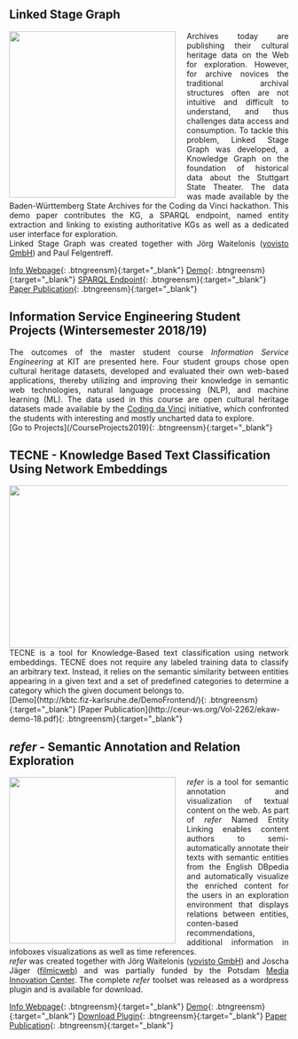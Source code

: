 ## Linked Stage Graph
<img align="left" style="margin-right:20px" width="300" src="ISE-FIZKarlsruhe.github.io/slod.png">
<div style="text-align: justify">Archives today are publishing their cultural heritage data on the Web for exploration. However, for archive novices the traditional archival structures often are not intuitive and difficult to understand, and thus challenges data access and consumption. To tackle this problem, Linked Stage Graph was developed, a Knowledge Graph on the foundation of historical data about the Stuttgart State Theater. The data was made available by the Baden-Württemberg State Archives for the Coding da Vinci hackathon. This demo paper contributes the KG, a SPARQL endpoint, named entity extraction and linking to existing authoritative KGs as well as a dedicated user interface for exploration.  <br>
Linked Stage Graph was created together with Jörg Waitelonis (<a href="https://yovisto.com/en/home-en/">yovisto GmbH</a>) and Paul Felgentreff.</div>

[Info Webpage](http://slod.fiz-karlsruhe.de/about){: .btngreensm}{:target="_blank"}
[Demo](http://slod.fiz-karlsruhe.de/){: .btngreensm}{:target="_blank"}
[SPARQL Endpoint](http://slod.fiz-karlsruhe.de/sparql){: .btngreensm}{:target="_blank"}
[Paper Publication](http://ceur-ws.org/Vol-2451/paper-27.pdf){: .btngreensm}{:target="_blank"}

## Information Service Engineering Student Projects (Wintersemester 2018/19)
<div style="text-align: justify">The outcomes of the master student course <i>Information Service Engineering</i> at KIT are presented here. Four student groups chose open cultural heritage datasets, developed and evaluated their own web-based applications, thereby utilizing and improving their knowledge in semantic web technologies, natural language processing (NLP), and machine learning (ML). The data used in this course are open cultural heritage datasets made available by the <a href="https://codingdavinci.de/about/">Coding da Vinci</a> initiative, which confronted the students with interesting and mostly uncharted data to explore.</div>
[Go to Projects](/CourseProjects2019){: .btngreensm}{:target="_blank"}

## TECNE - Knowledge Based Text Classification Using Network Embeddings
<img align="center" width="900" height="293" src="ISE-FIZKarlsruhe.github.io/TECNE.png">
<div style="text-align: justify">TECNE is a tool for Knowledge-Based text classification using network embeddings. TECNE does not require any labeled training data to classify an arbitrary text. Instead, it relies on the semantic similarity between entities appearing in a given text and a set of predefined categories to determine a category which the given document belongs to. </div>
[Demo](http://kbtc.fiz-karlsruhe.de/DemoFrontend/){: .btngreensm}{:target="_blank"}
[Paper Publication](http://ceur-ws.org/Vol-2262/ekaw-demo-18.pdf){: .btngreensm}{:target="_blank"}
  
## _refer_ - Semantic Annotation and Relation Exploration 
<img align="left" style="margin-right:20px" width="300" height="300" src="ISE-FIZKarlsruhe.github.io/refer_sq.png">
<div style="text-align: justify"><i>refer</i> is a tool for semantic annotation and visualization of textual content on the web. As part of <i>refer</i> Named Entity Linking enables content authors to semi-automatically annotate their texts with semantic entities from the English DBpedia and automatically visualize the enriched content for the users in an exploration environment that displays relations between entities, conten-based recommendations, additional information in infoboxes visualizations as well as time references. <br>
  <i>refer</i> was created together with Jörg Waitelonis (<a href="https://yovisto.com/en/home-en/">yovisto GmbH</a>) and Joscha Jäger (<a href="https://filmicweb.org/">filmicweb</a>) and was partially funded by the Potsdam <a href="https://www.miz-babelsberg.de/home">Media Innovation Center</a>. The complete <i>refer</i> toolset was released as a wordpress plugin and is available for download. </div>

[Info Webpage](https://refer.cx/){: .btngreensm}{:target="_blank"}
[Demo](http://scihi.org/){: .btngreensm}{:target="_blank"}
[Download Plugin](http://refer.cx/download/refer.zip){: .btngreensm}{:target="_blank"}
[Paper Publication](https://www.researchgate.net/publication/306370250_Semantic_Annotation_and_Information_Visualization_for_Blogposts_with_refer){: .btngreensm}{:target="_blank"}


